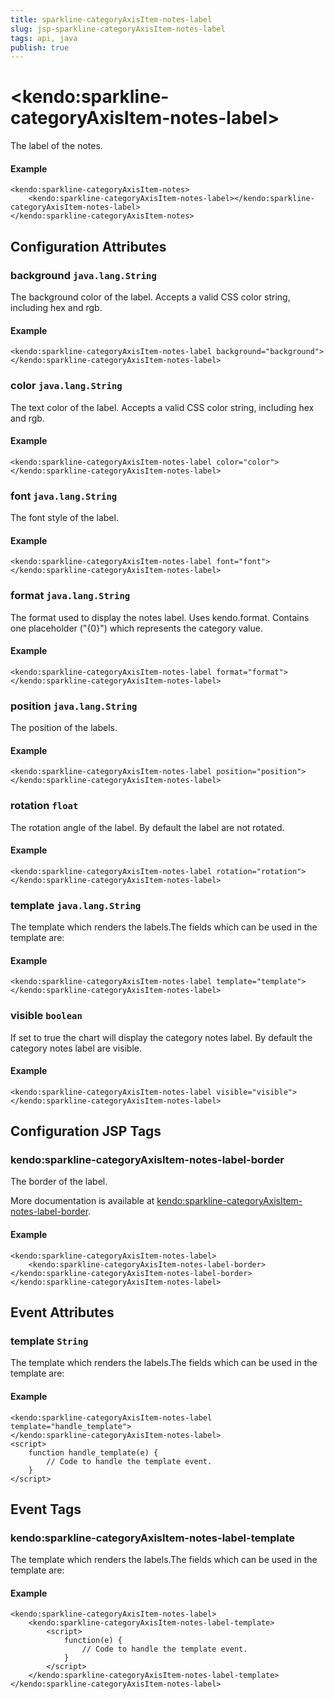 ```yaml
---
title: sparkline-categoryAxisItem-notes-label
slug: jsp-sparkline-categoryAxisItem-notes-label
tags: api, java
publish: true
---
```


# \<kendo:sparkline-categoryAxisItem-notes-label\>

The label of the notes.

#### Example
    <kendo:sparkline-categoryAxisItem-notes>
        <kendo:sparkline-categoryAxisItem-notes-label></kendo:sparkline-categoryAxisItem-notes-label>
    </kendo:sparkline-categoryAxisItem-notes>

## Configuration Attributes

### background `java.lang.String`

The background color of the label. Accepts a valid CSS color string, including hex and rgb.

#### Example
    <kendo:sparkline-categoryAxisItem-notes-label background="background">
    </kendo:sparkline-categoryAxisItem-notes-label>

### color `java.lang.String`

The text color of the label. Accepts a valid CSS color string, including hex and rgb.

#### Example
    <kendo:sparkline-categoryAxisItem-notes-label color="color">
    </kendo:sparkline-categoryAxisItem-notes-label>

### font `java.lang.String`

The font style of the label.

#### Example
    <kendo:sparkline-categoryAxisItem-notes-label font="font">
    </kendo:sparkline-categoryAxisItem-notes-label>

### format `java.lang.String`

The format used to display the notes label. Uses kendo.format. Contains one placeholder ("{0}") which represents the category value.

#### Example
    <kendo:sparkline-categoryAxisItem-notes-label format="format">
    </kendo:sparkline-categoryAxisItem-notes-label>

### position `java.lang.String`

The position of the labels.

#### Example
    <kendo:sparkline-categoryAxisItem-notes-label position="position">
    </kendo:sparkline-categoryAxisItem-notes-label>

### rotation `float`

The rotation angle of the label. By default the label are not rotated.

#### Example
    <kendo:sparkline-categoryAxisItem-notes-label rotation="rotation">
    </kendo:sparkline-categoryAxisItem-notes-label>

### template `java.lang.String`

The template which renders the labels.The fields which can be used in the template are:

#### Example
    <kendo:sparkline-categoryAxisItem-notes-label template="template">
    </kendo:sparkline-categoryAxisItem-notes-label>

### visible `boolean`

If set to true the chart will display the category notes label. By default the category notes label are visible.

#### Example
    <kendo:sparkline-categoryAxisItem-notes-label visible="visible">
    </kendo:sparkline-categoryAxisItem-notes-label>


##  Configuration JSP Tags

### kendo:sparkline-categoryAxisItem-notes-label-border

The border of the label.

More documentation is available at [kendo:sparkline-categoryAxisItem-notes-label-border](/api/wrappers/jsp/sparkline/categoryaxisitem-notes-label-border).

#### Example

    <kendo:sparkline-categoryAxisItem-notes-label>
        <kendo:sparkline-categoryAxisItem-notes-label-border></kendo:sparkline-categoryAxisItem-notes-label-border>
    </kendo:sparkline-categoryAxisItem-notes-label>


## Event Attributes

### template `String`

The template which renders the labels.The fields which can be used in the template are:


#### Example
    <kendo:sparkline-categoryAxisItem-notes-label template="handle_template">
    </kendo:sparkline-categoryAxisItem-notes-label>
    <script>
        function handle_template(e) {
            // Code to handle the template event.
        }
    </script>

## Event Tags

### kendo:sparkline-categoryAxisItem-notes-label-template

The template which renders the labels.The fields which can be used in the template are:


#### Example
    <kendo:sparkline-categoryAxisItem-notes-label>
        <kendo:sparkline-categoryAxisItem-notes-label-template>
            <script>
                function(e) {
                    // Code to handle the template event.
                }
            </script>
        </kendo:sparkline-categoryAxisItem-notes-label-template>
    </kendo:sparkline-categoryAxisItem-notes-label>

